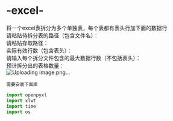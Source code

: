 # -excel-
将一个excel表拆分为多个单独表，每个表都有表头行加下面的数据行<br>
请粘贴待拆分表的路径（包含文件名）：<br>
请粘贴存取路径：<br>
实际有效行数（包含表头）：<br>
请输入每个拆分文件包含的最大数据行数（不包括表头）：<br>
预计拆分出的表格数量：<br>
![Uploading image.png…]()

`需要安装下面库`
``` python
import openpyxl
import xlwt
import time
import os
```
<br>


